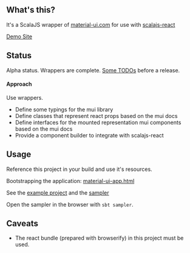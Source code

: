 ## What's this?

It's a ScalaJS wrapper of [material-ui.com](http://material-ui.com) for use with [scalajs-react](https://github.com/japgolly/scalajs-react)

[Demo Site](http://wav.github.io/material-ui-scalajs-react/public/index.html)

## Status

Alpha status. Wrappers are complete. [Some TODOs](TODO.md) before a release.

#### Approach

Use wrappers.

- Define some typings for the mui library
- Define classes that represent react props based on the mui docs
- Define interfaces for the mounted representation mui components based on the mui docs
- Provide a component builder to integrate with scalajs-react

## Usage

Reference this project in your build and use it's resources.

Bootstrapping the application: [material-ui-app.html](src/main/resources/material-ui-app.html) 

See the [example project](example) and the [sampler](sampler/src/main/scala/wav/web/muiwrapper/sampler/)

Open the sampler in the browser with `sbt sampler`.

## Caveats

- The react bundle (prepared with browserify) in this project must be used.